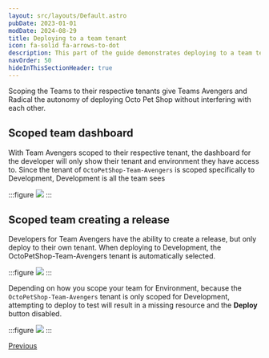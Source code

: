 ```yaml
---
layout: src/layouts/Default.astro
pubDate: 2023-01-01
modDate: 2024-08-29
title: Deploying to a team tenant
icon: fa-solid fa-arrows-to-dot
description: This part of the guide demonstrates deploying to a team tenant
navOrder: 50
hideInThisSectionHeader: true
---
```


Scoping the Teams to their respective tenants give Teams Avengers and Radical the autonomy of deploying Octo Pet Shop without interfering with each other.

## Scoped team dashboard
With Team Avengers scoped to their respective tenant, the dashboard for the developer will only show their tenant and environment they have access to.  Since the tenant of `OctoPetShop-Team-Avengers` is scoped specifically to Development, Development is all the team sees

:::figure
![](/docs/tenants/guides/multi-tenant-teams/images/team-avengers-dashboard.png)
:::

## Scoped team creating a release

Developers for Team Avengers have the ability to create a release, but only deploy to their own tenant.  When deploying to Development, the OctoPetShop-Team-Avengers tenant is automatically selected.

:::figure
![](/docs/tenants/guides/multi-tenant-teams/images/team-avengers-deploy.png)
:::

Depending on how you scope your team for Environment, because the `OctoPetShop-Team-Avengers` tenant is only scoped for Development, attempting to deploy to test will result in a missing resource and the **Deploy** button disabled.

:::figure
![](/docs/tenants/guides/multi-tenant-teams/images/team-avengers-deploy-to-test.png)
:::

<span><a class="button btn-secondary" href="/docs/tenants/guides/multi-tenant-teams/assign-team-userrole-to-tenant">Previous</a></span>